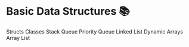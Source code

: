 # Basic Data Structures :books: 
  Structs
  Classes
  Stack
  Queue
  Priority Queue
  Linked List
  Dynamic Arrays
  Array List
